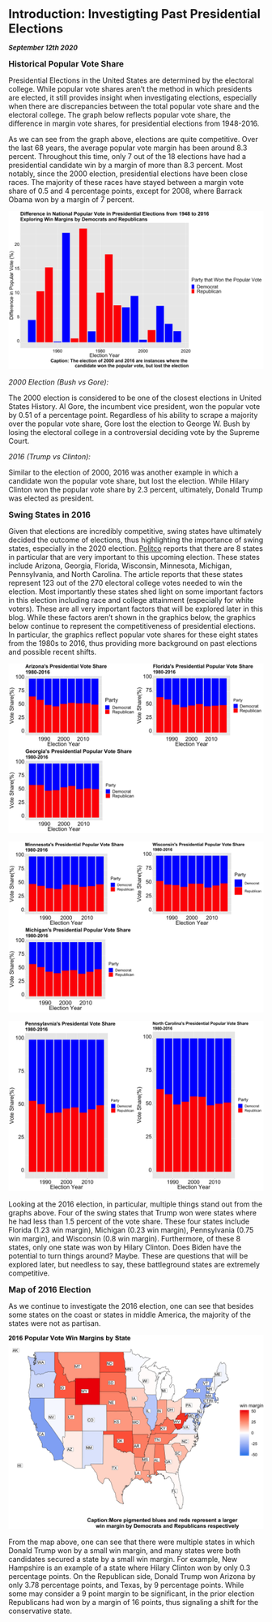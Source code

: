 **<font size="5"> Introduction: Investigting Past Presidential Elections </font>**

_**<font size="2"> September 12th 2020 </font>**_



**<font size="3"> Historical Popular Vote Share </font>**


Presidential Elections in the United States are determined by the electoral college. While popular vote shares aren’t the method in which presidents are elected, it still provides insight when investigating elections, especially when there are discrepancies between the total popular vote share and the electoral college. The graph below reflects popular vote share, the difference in margin vote shares, for presidential elections from 1948-2016.

As we can see from the graph above, elections are quite competitive. Over the last 68 years, the average popular vote margin has been around 8.3 percent. Throughout this time, only 7 out of the 18 elections have had a presidential candidate win by a margin of more than 8.3 percent. Most notably, since the 2000 election, presidential elections have been close races. The majority of these races have stayed between a margin vote share of 0.5 and 4 percentage points, except for 2008, where Barrack Obama won by a margin of 7 percent. 

![Historical Popular Vote Share](PV_historical.png)


_2000 Election (Bush vs Gore):_

The 2000 election is considered to be one of the closest elections in United States History. Al Gore, the incumbent vice president, won the popular vote by 0.51 of a percentage point. Regardless of his ability to scrape a majority over the popular vote share, Gore lost the election to George W. Bush by losing the electoral college in a controversial deciding vote by the Supreme Court.

_2016 (Trump vs Clinton):_

Similar to the election of 2000, 2016 was another example in which a candidate won the popular vote share, but lost the election. While Hilary Clinton won the popular vote share by 2.3 percent, ultimately, Donald Trump was elected as president. 



**<font size="3"> Swing States in 2016 </font>**

Given that elections are incredibly competitive, swing states have ultimately decided the outcome of elections, thus highlighting the importance of swing states, especially in the 2020 election. [Politco](https://www.politico.com/news/2020/09/08/swing-states-2020-presidential-election-409000) reports that there are 8 states in particular that are very important to this upcoming election. These states include Arizona, Georgia, Florida, Wisconsin, Minnesota, Michigan, Pennsylvania, and North Carolina. The article reports that these states represent 123 out of the 270 electoral college votes needed to win the election. Most importantly these states shed light on some important factors in this election including race and college attainment (especially for white voters). These are all very important factors that will be explored later in this blog. While these factors aren’t shown in the graphics below, the graphics below continue to represent the competitiveness of presidential elections. In particular, the graphics reflect popular vote shares for these eight states from the 1980s to 2016, thus providing more background on past elections and possible recent shifts.


![Historial Vote Share for Swing States in the South](PV_southern_states_historical.png)

![Historial Vote Share for Swing States in the Midwest](PV_midwest_states_historical.png)

![Historial Vote Share for Swing States in the East Coast](PV_coast_states_historical.png)

Looking at the 2016 election, in particular, multiple things stand out from the graphs above. Four of the swing states that Trump won were states where he had less than 1.5 percent of the vote share. These four states include Florida (1.23 win margin), Michigan (0.23 win margin), Pennsylvania (0.75 win margin), and Wisconsin (0.8 win margin). Furthermore, of these 8 states, only one state was won by Hilary Clinton. Does Biden have the potential to turn things around? Maybe. These are questions that will be explored later, but needless to say, these battleground states are extremely competitive. 



**<font size="3"> Map of 2016 Election </font>**


As we continue to investigate the 2016 election, one can see that besides some states on the coast or states in middle America, the majority of the states were not as partisan. 

![Map of Vote Shares in the 2016 Election ](Intro_Map.png)


From the map above, one can see that there were multiple states in which Donald Trump won by a small win margin, and many states were both candidates secured a state by a small win margin. For example, New Hampshire is an example of a state where Hilary Clinton won by only 0.3 percentage points. On the Republican side, Donald Trump won Arizona by only 3.78 percentage points, and Texas, by 9 percentage points. While some may consider a 9 point margin to be significant, in the prior election Republicans had won by a margin of 16 points, thus signaling a shift for the conservative state. 
